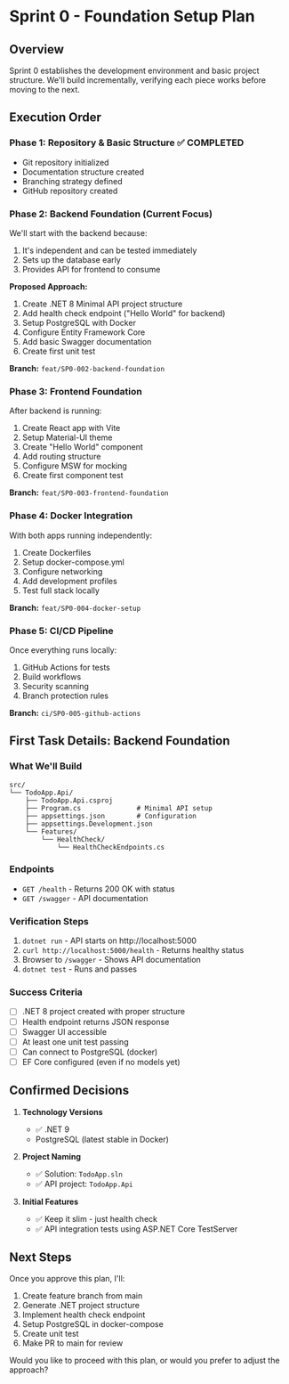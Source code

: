 # Sprint 0 - Foundation Setup Plan

## Overview
Sprint 0 establishes the development environment and basic project structure. We'll build incrementally, verifying each piece works before moving to the next.

## Execution Order

### Phase 1: Repository & Basic Structure ✅ COMPLETED
- Git repository initialized
- Documentation structure created
- Branching strategy defined
- GitHub repository created

### Phase 2: Backend Foundation (Current Focus)
We'll start with the backend because:
1. It's independent and can be tested immediately
2. Sets up the database early
3. Provides API for frontend to consume

**Proposed Approach:**
1. Create .NET 8 Minimal API project structure
2. Add health check endpoint ("Hello World" for backend)
3. Setup PostgreSQL with Docker
4. Configure Entity Framework Core
5. Add basic Swagger documentation
6. Create first unit test

**Branch:** `feat/SP0-002-backend-foundation`

### Phase 3: Frontend Foundation
After backend is running:
1. Create React app with Vite
2. Setup Material-UI theme
3. Create "Hello World" component
4. Add routing structure
5. Configure MSW for mocking
6. Create first component test

**Branch:** `feat/SP0-003-frontend-foundation`

### Phase 4: Docker Integration
With both apps running independently:
1. Create Dockerfiles
2. Setup docker-compose.yml
3. Configure networking
4. Add development profiles
5. Test full stack locally

**Branch:** `feat/SP0-004-docker-setup`

### Phase 5: CI/CD Pipeline
Once everything runs locally:
1. GitHub Actions for tests
2. Build workflows
3. Security scanning
4. Branch protection rules

**Branch:** `ci/SP0-005-github-actions`

## First Task Details: Backend Foundation

### What We'll Build
```
src/
└── TodoApp.Api/
    ├── TodoApp.Api.csproj
    ├── Program.cs              # Minimal API setup
    ├── appsettings.json        # Configuration
    ├── appsettings.Development.json
    └── Features/
        └── HealthCheck/
            └── HealthCheckEndpoints.cs
```

### Endpoints
- `GET /health` - Returns 200 OK with status
- `GET /swagger` - API documentation

### Verification Steps
1. `dotnet run` - API starts on http://localhost:5000
2. `curl http://localhost:5000/health` - Returns healthy status
3. Browser to `/swagger` - Shows API documentation
4. `dotnet test` - Runs and passes

### Success Criteria
- [ ] .NET 8 project created with proper structure
- [ ] Health endpoint returns JSON response
- [ ] Swagger UI accessible
- [ ] At least one unit test passing
- [ ] Can connect to PostgreSQL (docker)
- [ ] EF Core configured (even if no models yet)

## Confirmed Decisions

1. **Technology Versions**
   - ✅ .NET 9
   - PostgreSQL (latest stable in Docker)

2. **Project Naming**
   - ✅ Solution: `TodoApp.sln`
   - ✅ API project: `TodoApp.Api`

3. **Initial Features**
   - ✅ Keep it slim - just health check
   - ✅ API integration tests using ASP.NET Core TestServer

## Next Steps
Once you approve this plan, I'll:
1. Create feature branch from main
2. Generate .NET project structure
3. Implement health check endpoint
4. Setup PostgreSQL in docker-compose
5. Create unit test
6. Make PR to main for review

Would you like to proceed with this plan, or would you prefer to adjust the approach?